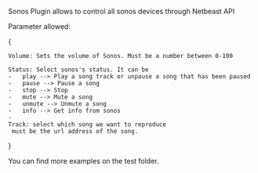 Sonos Plugin allows to control all sonos devices through Netbeast API

Parameter allowed:

{

	Volume: Sets the volume of Sonos. Must be a number between 0-100
	
	Status: Select sonos's status. It can be
	-	play --> Play a song track or unpause a song that has been paused
	-	pause --> Pause a song
	-	stop --> Stop
	-	mute --> Mute a song
	-	unmute --> Unmute a song
	-	info --> Get info from sonos
	-	
	Track: select which song we want to reproduce
	 must be the url address of the song.

}

You can find more examples on the test folder.
